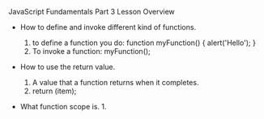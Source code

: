 JavaScript Fundamentals Part 3 Lesson Overview

- How to define and invoke different kind of functions.
    1. to define a function you do: function myFunction() {
        alert('Hello');
    }
    2. To invoke a function: myFunction();
- How to use the return value.
    1. A value that a function returns when it completes.
    2. return (item);

- What function scope is.
    1. 
